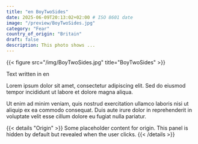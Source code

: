 ```yaml
---
title: "en BoyTwoSides"
date: 2025-06-09T20:13:02+02:00 # ISO 8601 date
image: "/preview/BoyTwoSides.jpg"
category: "Fear"
country_of_origin: "Britain"
draft: false
description: This photo shows ...
---
```


{{< figure src="/img/BoyTwoSides.jpg" title="BoyTwoSides" >}}

Text written in en

Lorem ipsum dolor sit amet, consectetur adipiscing elit. Sed do eiusmod tempor incididunt ut labore et dolore magna aliqua.

Ut enim ad minim veniam, quis nostrud exercitation ullamco laboris nisi ut aliquip ex ea commodo consequat. Duis aute irure dolor in reprehenderit in voluptate velit esse cillum dolore eu fugiat nulla pariatur.


{{< details "Origin" >}}
Some placeholder content for origin. This panel is hidden by default but revealed when the user clicks.
{{< /details >}}


